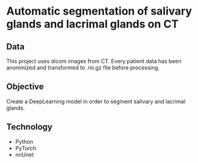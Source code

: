 # Automatic segmentation of salivary glands and lacrimal glands on CT

## Data

This project uses dicom images from CT. Every patient data has been anonimized and transformed to .nii.gz file before processing.

[comment]: <> (insert dataviz result here, like boxplot of density)

## Objective

Create a DeepLearning model in order to segment salivary and lacrimal glands.

## Technology

- Python
- PyTorch
- nnUnet
  
[comment]: <> (insert the rest of the list here + mention the use of jean zay)
